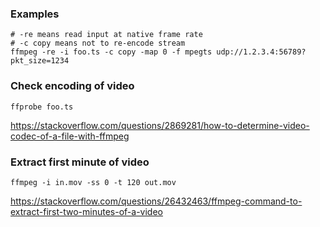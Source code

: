 ### Examples

```
# -re means read input at native frame rate
# -c copy means not to re-encode stream
ffmpeg -re -i foo.ts -c copy -map 0 -f mpegts udp://1.2.3.4:56789?pkt_size=1234
```


### Check encoding of video

```
ffprobe foo.ts
```

https://stackoverflow.com/questions/2869281/how-to-determine-video-codec-of-a-file-with-ffmpeg


### Extract first minute of video

```
ffmpeg -i in.mov -ss 0 -t 120 out.mov
```

https://stackoverflow.com/questions/26432463/ffmpeg-command-to-extract-first-two-minutes-of-a-video